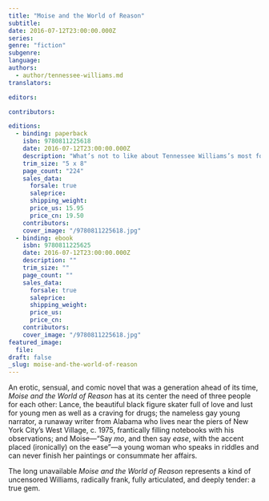 ```yaml
---
title: "Moise and the World of Reason"
subtitle:
date: 2016-07-12T23:00:00.000Z
series:
genre: "fiction"
subgenre:
language:
authors:
  - author/tennessee-williams.md
translators:

editors:

contributors:

editions:
  - binding: paperback
    isbn: 9780811225618
    date: 2016-07-12T23:00:00.000Z
    description: "What’s not to like about Tennessee Williams’s most forthright work about homosexual love, with its gay figure skaters, runaways, and sex? "
    trim_size: "5 x 8"
    page_count: "224"
    sales_data:
      forsale: true
      saleprice:
      shipping_weight:
      price_us: 15.95
      price_cn: 19.50
    contributors:
    cover_image: "/9780811225618.jpg"
  - binding: ebook
    isbn: 9780811225625
    date: 2016-07-12T23:00:00.000Z
    description: ""
    trim_size: ""
    page_count: ""
    sales_data:
      forsale: true
      saleprice:
      shipping_weight:
      price_us:
      price_cn:
    contributors:
    cover_image: "/9780811225618.jpg"
featured_image:
  file:
draft: false
_slug: moise-and-the-world-of-reason
---
```


An erotic, sensual, and comic novel that was a generation ahead of its time, _Moise and the World of Reason_ has at its center the need of three people for each other: Lance, the beautiful black figure skater full of love and lust for young men as well as a craving for drugs; the nameless gay young narrator, a runaway writer from Alabama who lives near the piers of New York City’s West Village, c. 1975, frantically filling notebooks with his observations; and Moise—“Say _mo_, and then say _ease_, with the accent placed (ironically) on the ease”—a young woman who speaks in riddles and can never finish her paintings or consummate her affairs.

The long unavailable _Moise and the World of Reason_ represents a kind of uncensored Williams, radically frank, fully articulated, and deeply tender: a true gem.
